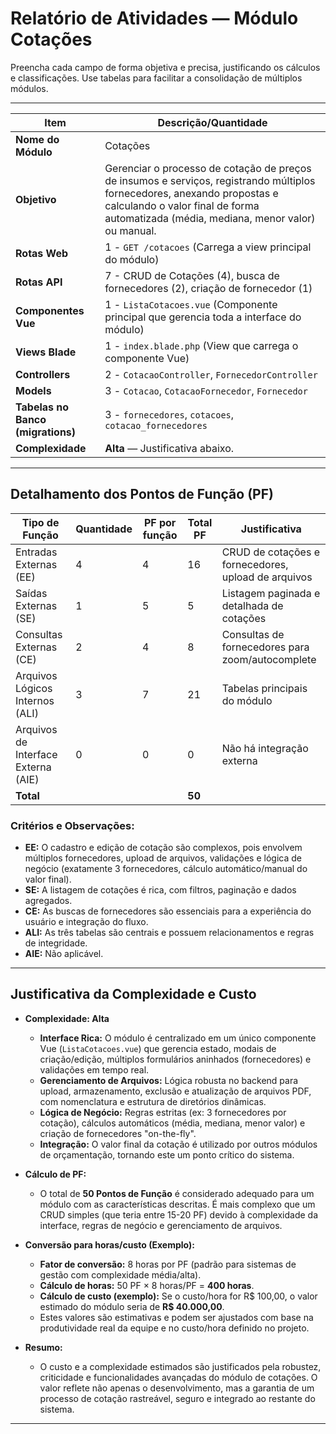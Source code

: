 # Relatório de Atividades — Módulo Cotações

Preencha cada campo de forma objetiva e precisa, justificando os cálculos e classificações. Use tabelas para facilitar a consolidação de múltiplos módulos.

---

| Item                        | Descrição/Quantidade                                                                                 |
|-----------------------------|-----------------------------------------------------------------------------------------------------|
| **Nome do Módulo**          | Cotações                                                                                            |
| **Objetivo**                | Gerenciar o processo de cotação de preços de insumos e serviços, registrando múltiplos fornecedores, anexando propostas e calculando o valor final de forma automatizada (média, mediana, menor valor) ou manual. |
| **Rotas Web**               | 1 - `GET /cotacoes` (Carrega a view principal do módulo)                                              |
| **Rotas API**               | 7 - CRUD de Cotações (4), busca de fornecedores (2), criação de fornecedor (1)                         |
| **Componentes Vue**         | 1 - `ListaCotacoes.vue` (Componente principal que gerencia toda a interface do módulo)                |
| **Views Blade**             | 1 - `index.blade.php` (View que carrega o componente Vue)                                             |
| **Controllers**             | 2 - `CotacaoController`, `FornecedorController`                                                     |
| **Models**                  | 3 - `Cotacao`, `CotacaoFornecedor`, `Fornecedor`                                                      |
| **Tabelas no Banco (migrations)** | 3 - `fornecedores`, `cotacoes`, `cotacao_fornecedores`                                            |
| **Complexidade**            | **Alta** — Justificativa abaixo.                                                                    |

---

## Detalhamento dos Pontos de Função (PF)

| Tipo de Função                        | Quantidade | PF por função | Total PF | Justificativa |
|---------------------------------------|------------|---------------|----------|---------------|
| Entradas Externas (EE)                | 4          | 4             | 16       | CRUD de cotações e fornecedores, upload de arquivos |
| Saídas Externas (SE)                  | 1          | 5             | 5        | Listagem paginada e detalhada de cotações          |
| Consultas Externas (CE)               | 2          | 4             | 8        | Consultas de fornecedores para zoom/autocomplete   |
| Arquivos Lógicos Internos (ALI)       | 3          | 7             | 21       | Tabelas principais do módulo                       |
| Arquivos de Interface Externa (AIE)   | 0          | 0             | 0        | Não há integração externa                          |
| **Total**                             |            |               | **50**   |                                                   |

### Critérios e Observações:
- **EE:** O cadastro e edição de cotação são complexos, pois envolvem múltiplos fornecedores, upload de arquivos, validações e lógica de negócio (exatamente 3 fornecedores, cálculo automático/manual do valor final).
- **SE:** A listagem de cotações é rica, com filtros, paginação e dados agregados.
- **CE:** As buscas de fornecedores são essenciais para a experiência do usuário e integração do fluxo.
- **ALI:** As três tabelas são centrais e possuem relacionamentos e regras de integridade.
- **AIE:** Não aplicável.

---

## Justificativa da Complexidade e Custo

- **Complexidade: Alta**
  - **Interface Rica:** O módulo é centralizado em um único componente Vue (`ListaCotacoes.vue`) que gerencia estado, modais de criação/edição, múltiplos formulários aninhados (fornecedores) e validações em tempo real.
  - **Gerenciamento de Arquivos:** Lógica robusta no backend para upload, armazenamento, exclusão e atualização de arquivos PDF, com nomenclatura e estrutura de diretórios dinâmicas.
  - **Lógica de Negócio:** Regras estritas (ex: 3 fornecedores por cotação), cálculos automáticos (média, mediana, menor valor) e criação de fornecedores "on-the-fly".
  - **Integração:** O valor final da cotação é utilizado por outros módulos de orçamentação, tornando este um ponto crítico do sistema.

- **Cálculo de PF:**
  - O total de **50 Pontos de Função** é considerado adequado para um módulo com as características descritas. É mais complexo que um CRUD simples (que teria entre 15-20 PF) devido à complexidade da interface, regras de negócio e gerenciamento de arquivos.

- **Conversão para horas/custo (Exemplo):**
  - **Fator de conversão:** 8 horas por PF (padrão para sistemas de gestão com complexidade média/alta).
  - **Cálculo de horas:** 50 PF × 8 horas/PF = **400 horas**.
  - **Cálculo de custo (exemplo):** Se o custo/hora for R$ 100,00, o valor estimado do módulo seria de **R$ 40.000,00**.
  - Estes valores são estimativas e podem ser ajustados com base na produtividade real da equipe e no custo/hora definido no projeto.

- **Resumo:**
  - O custo e a complexidade estimados são justificados pela robustez, criticidade e funcionalidades avançadas do módulo de cotações. O valor reflete não apenas o desenvolvimento, mas a garantia de um processo de cotação rastreável, seguro e integrado ao restante do sistema.

--- 